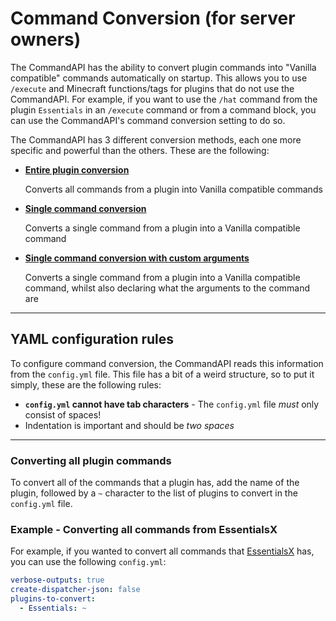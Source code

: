# Command Conversion (for server owners)

The CommandAPI has the ability to convert plugin commands into "Vanilla compatible" commands automatically on startup. This allows you to use `/execute` and Minecraft functions/tags for plugins that do not use the CommandAPI. For example, if you want to use the `/hat` command from the plugin `Essentials` in an `/execute` command or from a command block, you can use the CommandAPI's command conversion setting to do so.

The CommandAPI has 3 different conversion methods, each one more specific and powerful than the others. These are the following:

- [**Entire plugin conversion**](#converting-all-plugin-commands)

  Converts all commands from a plugin into Vanilla compatible commands

- [**Single command conversion**](./conversionforownerssingle.md) 

  Converts a single command from a plugin into a Vanilla compatible command

- [**Single command conversion with custom arguments**](./conversionforownerssingleargs.md) 

  Converts a single command from a plugin into a Vanilla compatible command, whilst also declaring what the arguments to the command are

-----

## YAML configuration rules

To configure command conversion, the CommandAPI reads this information from the `config.yml` file. This file has a bit of a weird structure, so to put it simply, these are the following rules:

- **`config.yml` cannot have tab characters** - The `config.yml` file _must_ only consist of spaces!
- Indentation is important and should be _two spaces_

-----

### Converting all plugin commands

To convert all of the commands that a plugin has, add the name of the plugin, followed by a `~` character to the list of plugins to convert in the `config.yml` file.

<div class="example">

### Example - Converting all commands from EssentialsX

For example, if you wanted to convert all commands that [EssentialsX](https://www.spigotmc.org/resources/essentialsx.9089/) has, you can use the following `config.yml`:

```yaml
verbose-outputs: true
create-dispatcher-json: false
plugins-to-convert: 
  - Essentials: ~
```

</div>